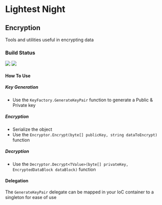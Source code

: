 # Lightest Night
## Encryption

Tools and utilities useful in encrypting data

### Build Status
![](https://github.com/lightest-night/system.encryption/workflows/CI/badge.svg)
![](https://github.com/lightest-night/system.encryption/workflows/Release/badge.svg)

#### How To Use
##### Key Generation
* Use the `KeyFactory.GenerateKeyPair` function to generate a Public & Private key

##### Encryption
* Serialize the object
* Use the `Encryptor.Encrypt(byte[] publicKey, string dataToEncrypt)` function

##### Decryption
* Use the `Decryptor.Decrypt<TValue>(byte[] privateKey, EncryptedDataBlock dataBlock)` function

#### Delegation
The `GenerateKeyPair` delegate can be mapped in your IoC container to a singleton for ease of use